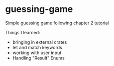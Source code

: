 # guessing-game 

Simple guessing game following chapter 2 [tutorial](https://doc.rust-lang.org/stable/book/ch02-00-guessing-game-tutorial.html)


Things I learned: 

- bringing in external crates 
- let and match keywords 
- working with user input 
- Handling "Result" Enums 
